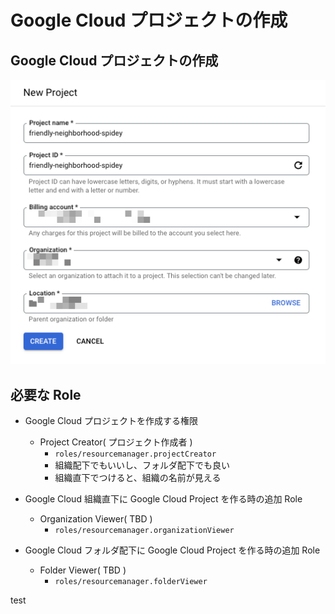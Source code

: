 # Google Cloud プロジェクトの作成


## Google Cloud プロジェクトの作成

![](./_img/01.png)

## 必要な Role

+ Google Cloud プロジェクトを作成する権限
  + Project Creator( プロジェクト作成者 )
    + `roles/resourcemanager.projectCreator`
    + 組織配下でもいいし、フォルダ配下でも良い
    + 組織直下でつけると、組織の名前が見える







+ Google Cloud 組織直下に Google Cloud Project を作る時の追加 Role
  + Organization Viewer( TBD )
    + `roles/resourcemanager.organizationViewer`
+ Google Cloud フォルダ配下に Google Cloud Project を作る時の追加 Role
  + Folder Viewer( TBD )
    + `roles/resourcemanager.folderViewer`




















test
